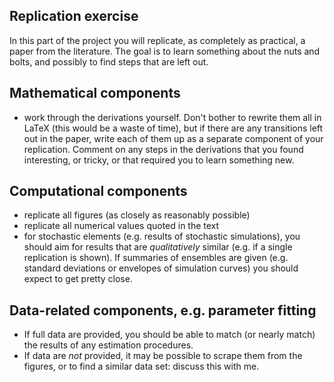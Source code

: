 ## Replication exercise

In this part of the project you will replicate, as completely as practical, a paper from the literature. The goal is to learn something about the nuts and bolts, and possibly to find steps that are left out.

## Mathematical components

* work through the derivations yourself. Don't bother to rewrite them all in LaTeX (this would be a waste of time), but if there are any transitions left out in the paper, write each of them up as a separate component of your replication. Comment on any steps in the derivations that you found interesting, or tricky, or that required you to learn something new.

## Computational components

* replicate all figures (as closely as reasonably possible)
* replicate all numerical values quoted in the text
* for stochastic elements (e.g. results of stochastic simulations), you should aim for results that are *qualitatively* similar (e.g. if a single replication is shown).  If summaries of ensembles are given (e.g. standard deviations or envelopes of simulation curves) you should expect to get pretty close.

## Data-related components, e.g. parameter fitting

* If full data are provided, you should be able to match (or nearly match) the results of any estimation procedures.
* If data are *not* provided, it may be possible to scrape them from the figures, or to find a similar data set: discuss this with me.



